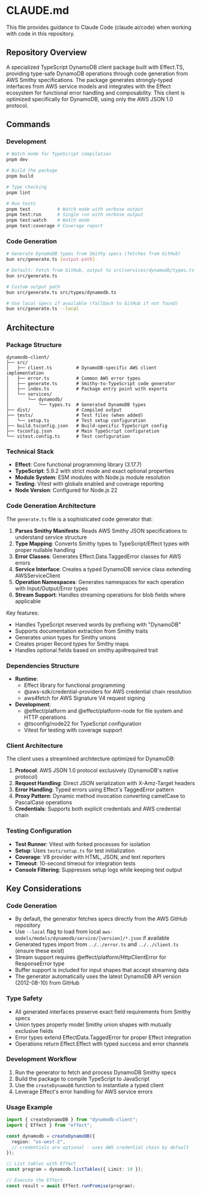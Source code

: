 # CLAUDE.md

This file provides guidance to Claude Code (claude.ai/code) when working with code in this repository.

## Repository Overview

A specialized TypeScript DynamoDB client package built with Effect.TS, providing type-safe DynamoDB operations through code generation from AWS Smithy specifications. The package generates strongly-typed interfaces from AWS service models and integrates with the Effect ecosystem for functional error handling and composability. This client is optimized specifically for DynamoDB, using only the AWS JSON 1.0 protocol.

## Commands

### Development
```bash
# Watch mode for TypeScript compilation
pnpm dev

# Build the package
pnpm build

# Type checking
pnpm lint

# Run tests
pnpm test          # Watch mode with verbose output
pnpm test:run      # Single run with verbose output
pnpm test:watch    # Watch mode
pnpm test:coverage # Coverage report
```

### Code Generation
```bash
# Generate DynamoDB types from Smithy specs (fetches from GitHub)
bun src/generate.ts [output-path]

# Default: Fetch from GitHub, output to src/services/dynamodb/types.ts
bun src/generate.ts

# Custom output path
bun src/generate.ts src/types/dynamodb.ts

# Use local specs if available (fallback to GitHub if not found)
bun src/generate.ts --local
```

## Architecture

### Package Structure
```
dynamodb-client/
├── src/
│   ├── client.ts         # DynamoDB-specific AWS client implementation
│   ├── error.ts          # Common AWS error types
│   ├── generate.ts       # Smithy-to-TypeScript code generator
│   ├── index.ts          # Package entry point with exports
│   └── services/
│       └── dynamodb/
│           └── types.ts  # Generated DynamoDB types
├── dist/                 # Compiled output
├── tests/                # Test files (when added)
│   └── setup.ts          # Test setup configuration
├── build.tsconfig.json   # Build-specific TypeScript config
├── tsconfig.json         # Main TypeScript configuration
└── vitest.config.ts      # Test configuration
```

### Technical Stack
- **Effect**: Core functional programming library (3.17.7)
- **TypeScript**: 5.9.2 with strict mode and exact optional properties
- **Module System**: ESM modules with Node.js module resolution
- **Testing**: Vitest with globals enabled and coverage reporting
- **Node Version**: Configured for Node.js 22

### Code Generation Architecture

The `generate.ts` file is a sophisticated code generator that:
1. **Parses Smithy Manifests**: Reads AWS Smithy JSON specifications to understand service structure
2. **Type Mapping**: Converts Smithy types to TypeScript/Effect types with proper nullable handling
3. **Error Classes**: Generates Effect.Data.TaggedError classes for AWS errors
4. **Service Interface**: Creates a typed DynamoDB service class extending AWSServiceClient
5. **Operation Namespaces**: Generates namespaces for each operation with Input/Output/Error types
6. **Stream Support**: Handles streaming operations for blob fields where applicable

Key features:
- Handles TypeScript reserved words by prefixing with "DynamoDB"
- Supports documentation extraction from Smithy traits
- Generates union types for Smithy unions
- Creates proper Record types for Smithy maps
- Handles optional fields based on smithy.api#required trait

### Dependencies Structure
- **Runtime**: 
  - Effect library for functional programming
  - @aws-sdk/credential-providers for AWS credential chain resolution
  - aws4fetch for AWS Signature V4 request signing
- **Development**: 
  - @effect/platform and @effect/platform-node for file system and HTTP operations
  - @tsconfig/node22 for TypeScript configuration
  - Vitest for testing with coverage support

### Client Architecture

The client uses a streamlined architecture optimized for DynamoDB:
1. **Protocol**: AWS JSON 1.0 protocol exclusively (DynamoDB's native protocol)
2. **Request Handling**: Direct JSON serialization with X-Amz-Target headers
3. **Error Handling**: Typed errors using Effect's TaggedError pattern
4. **Proxy Pattern**: Dynamic method invocation converting camelCase to PascalCase operations
5. **Credentials**: Supports both explicit credentials and AWS credential chain

### Testing Configuration
- **Test Runner**: Vitest with forked processes for isolation
- **Setup**: Uses `tests/setup.ts` for test initialization
- **Coverage**: V8 provider with HTML, JSON, and text reporters
- **Timeout**: 10-second timeout for integration tests
- **Console Filtering**: Suppresses setup logs while keeping test output

## Key Considerations

### Code Generation
- By default, the generator fetches specs directly from the AWS GitHub repository
- Use `--local` flag to load from local `aws-models/models/dynamodb/service/[version]/*.json` if available
- Generated types import from `../../error.ts` and `../../client.ts` (ensure these exist)
- Stream support requires @effect/platform/HttpClientError for ResponseError type
- Buffer support is included for input shapes that accept streaming data
- The generator automatically uses the latest DynamoDB API version (2012-08-10) from GitHub

### Type Safety
- All generated interfaces preserve exact field requirements from Smithy specs
- Union types properly model Smithy union shapes with mutually exclusive fields
- Error types extend EffectData.TaggedError for proper Effect integration
- Operations return Effect.Effect with typed success and error channels

### Development Workflow
1. Run the generator to fetch and process DynamoDB Smithy specs
2. Build the package to compile TypeScript to JavaScript
3. Use the `createDynamoDB` function to instantiate a typed client
4. Leverage Effect's error handling for AWS service errors

### Usage Example
```typescript
import { createDynamoDB } from "dynamodb-client";
import { Effect } from "effect";

const dynamodb = createDynamoDB({ 
  region: "us-west-2",
  // credentials are optional - uses AWS credential chain by default
});

// List tables with Effect
const program = dynamodb.listTables({ Limit: 10 });

// Execute the Effect
const result = await Effect.runPromise(program);
```